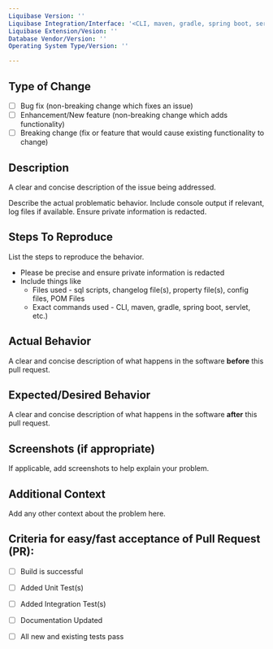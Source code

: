 ```yaml
---
Liquibase Version: ''
Liquibase Integration/Interface: '<CLI, maven, gradle, spring boot, servlet>'
Liquibase Extension/Vesion: ''
Database Vendor/Version: ''
Operating System Type/Version: ''

---
```

## Type of Change
<!--- What types of changes does your code introduce? Put an `x` in all the boxes that apply: -->
- [ ] Bug fix (non-breaking change which fixes an issue)
- [ ] Enhancement/New feature (non-breaking change which adds functionality)
- [ ] Breaking change (fix or feature that would cause existing functionality to change)

## Description

A clear and concise description of the issue being addressed.

Describe the actual problematic behavior. Include console output if relevant, log files if available. Ensure private information is redacted.

## Steps To Reproduce

List the steps to reproduce the behavior.
- Please be precise and ensure private information is redacted
- Include things like
  - Files used - sql scripts, changelog file(s), property file(s), config files, POM Files
  - Exact commands used - CLI, maven, gradle, spring boot, servlet, etc.)

## Actual Behavior
A clear and concise description of what happens in the software **before** this pull request.

## Expected/Desired Behavior
A clear and concise description of what happens in the software **after** this pull request.

## Screenshots (if appropriate)
If applicable, add screenshots to help explain your problem.

## Additional Context
Add any other context about the problem here.

## Criteria for easy/fast acceptance of Pull Request (PR):
<!--- Go over all the following points, and put an `x` in all the boxes that apply. -->
<!--- If you're unsure about any of these, just ask us in a comment. We're here to help! -->
- [ ] Build is successful
- [ ] Added Unit Test(s)
- [ ] Added Integration Test(s)
- [ ] Documentation Updated
- [ ] All new and existing tests pass

